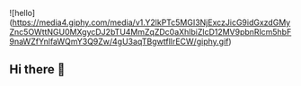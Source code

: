 ![hello]
(https://media4.giphy.com/media/v1.Y2lkPTc5MGI3NjExczJicG9idGxzdGMyZnc5OWttNGU0MXgycDJ2bTU4MmZqZDc0aXhlbiZlcD12MV9pbnRlcm5hbF9naWZfYnlfaWQmY3Q9Zw/4gU3aqTBgwtfllrECW/giphy.gif)



## Hi there 👋

<!--
**KAKTUS8636/KAKTUS8636** is a ✨ _special_ ✨ repository because its `README.md` (this file) appears on your GitHub profile.

Here are some ideas to get you started:

- 🔭 I’m currently working on ...
- 🌱 I’m currently learning ...
- 👯 I’m looking to collaborate on ...
- 🤔 I’m looking for help with ...
- 💬 Ask me about ...
- 📫 How to reach me: ...
- 😄 Pronouns: ...
- ⚡ Fun fact: ...
-->
